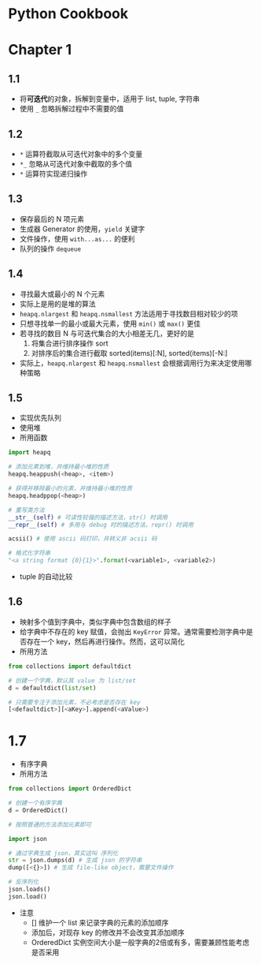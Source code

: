 # Python Cookbook

# Chapter 1

## 1.1
- 将**可迭代**的对象，拆解到变量中，适用于 list, tuple, 字符串
- 使用 `_` 忽略拆解过程中不需要的值

## 1.2
- `*` 运算符截取从可迭代对象中的多个变量
- `*_` 忽略从可迭代对象中截取的多个值
- `*` 运算符实现递归操作

## 1.3
- 保存最后的 N 项元素
- 生成器 Generator 的使用，`yield` 关键字
- 文件操作，使用 `with...as...` 的便利
- 队列的操作 `dequeue`

## 1.4
- 寻找最大或最小的 N 个元素
- 实际上是用的是堆的算法
- `heapq.nlargest` 和 `heapq.nsmallest` 方法适用于寻找数目相对较少的项
- 只想寻找单一的最小或最大元素，使用 `min()` 或 `max()` 更佳
- 若寻找的数目 N 与可迭代集合的大小相差无几，更好的是
	1. 将集合进行排序操作 sort
	2. 对排序后的集合进行截取 sorted(items)[:N], sorted(items)[-N:]
- 实际上，`heapq.nlargest` 和 `heapq.nsmallest` 会根据调用行为来决定使用哪种策略

## 1.5
- 实现优先队列
- 使用堆
- 所用函数

```py
import heapq

# 添加元素到堆，并维持最小堆的性质
heapq.heappush(<heap>, <item>)

# 获得并移除最小的元素，并维持最小堆的性质
heapq.headppop(<heap>)

# 重写类方法
__str__(self) # 可读性较强的描述方法，str() 时调用
__repr__(self) # 多用与 debug 时的描述方法，repr() 时调用

acsii() # 使用 ascii 码打印，并转义非 acsii 码

# 格式化字符串
"<a string format {0}{1}>".format(<variable1>, <variable2>)
```

- tuple 的自动比较

## 1.6
- 映射多个值到字典中，类似字典中包含数组的样子
- 给字典中不存在的 key 赋值，会抛出 `KeyError` 异常。通常需要检测字典中是否存在一个 key，然后再进行操作。然而，这可以简化
- 所用方法

```py
from collections import defaultdict

# 创建一个字典，默认其 value 为 list/set
d = defaultdict(list/set)

# 只需要专注于添加元素，不必考虑是否存在 key
[<defaultdict>][<aKey>].append(<aValue>)
```

# 1.7
- 有序字典
- 所用方法

```py
from collections import OrderedDict

# 创建一个有序字典
d = OrderedDict()

# 按照普通的方法添加元素即可

import json

# 通过字典生成 json，其实这叫 序列化
str = json.dumps(d) # 生成 json 的字符串
dump([<{}>]) # 生成 file-like object，需要文件操作

# 反序列化
json.loads()
json.load()
``` 

- 注意
	- [<OrderDict>] 维护一个 list 来记录字典的元素的添加顺序
	- 添加后，对现存 key 的修改并不会改变其添加顺序
	- OrderedDict 实例空间大小是一般字典的2倍或有多，需要兼顾性能考虑是否采用


